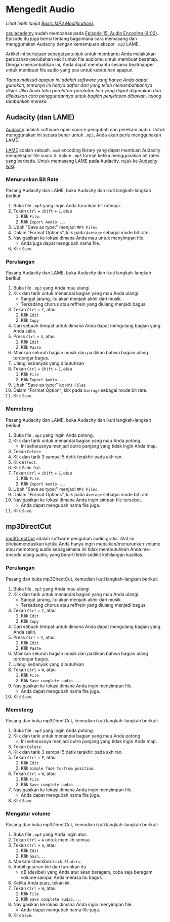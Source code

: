 # Mengedit Audio

_Lihat lebih lanjut [Basic MP3 Modifications](/wiki/Beatmap_Editor_Guides/Basic_MP3_Modifications)_

[osu!academy](/wiki/Announcements/osu!academy) sudah membahas pada [Episode 15: Audio Encoding (4:02)](http://www.youtube.com/watch?v=muu3HkG38kk).
Episode itu juga berisi tentang bagaimana cara memasang dan menggunakan Audacity dengan kemampuan ekspor `.mp3` LAME.

Artikel ini bertujuan sebagai petunjuk untuk membantu Anda melakukan perubahan-perubahan kecil untuk file audiomu untuk membuat beatmap.
Dengan menambahkan ini, Anda dapat membantu sesama beatmapper untuk membuat file audio yang pas untuk kebutuhan apapun.

_Tanpa maksud apapun ini adalah software yang hanya Anda dapat gunakan, tentunya ini hanya daftar dari yang telah menambahkannya disini._
_Jika Anda tahu peralatan-peralatan lain yang dapat digunakan dan dijelaskan cara penggunaannya untuk bagian penjelasan dibawah, tolong tambahkan mereka._

## Audacity (dan LAME)

[Audacity](http://audacity.sourceforge.net/download/) adalah software open source pengubah dan perekam audio.
Untuk menggunakan ini secara benar untuk `.mp3`, Anda akan perlu menggunakan LAME.

[LAME](http://lame.sourceforge.net/) adalah sebuah `.mp3` encoding library yang dapat membuat Audacity mengekspor file suara di dalam `.mp3` format ketika menggunakan bit rates yang berbeda.
Untuk memasang LAME pada Audacity, rujuk ke [Audacity wiki](http://wiki.audacityteam.org/index.php?title=Lame_Installation#Windows_Instructions).

### Menurunkan Bit Rate

Pasang Audacity dan LAME, buka Audacity dan ikuti langkah-langkah berikut:

1. Buka file `.mp3` yang ingin Anda turunkan bit ratenya.
2. Tekan `Ctrl` + `Shift` + `E`, atau
    1. Klik `File`.
    2. Klik `Export Audio...`.
3. Ubah "Save as type:" menjadi `MP3 Files`
4. Dalam "Format Options", klik pada `Average` sebagai mode bit rate.
5. Navigasikan ke lokasi dimana Anda mau untuk menyimpan file.
    - Anda juga dapat mengubah nama file.
6. Klik `Save`.

### Perulangan

Pasang Audacity dan LAME, buka Audacity dan ikuti langkah-langkah berikut:

1. Buka file `.mp3` yang Anda mau ulangi.
2. Klik dan tarik untuk menandai bagian yang mau Anda ulangi.
    - Sangat jarang, itu akan menjadi akhir dari musik.
    - Terkadang chorus atau reffrein yang diulang menjadi bagus.
3. Tekan `Ctrl` + `C`, atau
    1. Klik `Edit`
    2. Klik `Copy`
4. Cari sebuah tempat untuk dimana Anda dapat mengulang bagian yang Anda salin.
5. Press `Ctrl` + `V`, atau
    1. Klik `Edit`
    2. Klik `Paste`
6. Mainkan seluruh bagian musik dan pastikan bahwa bagian ulang terdengar bagus.
7. Ulangi sebanyak yang dibutuhkan
8. Tekan `Ctrl` + `Shift` + `E`, atau
    1. Klik `File`
    2. Klik `Export Audio...`.
9. Ubah "Save as type:" ke `MP3 Files`
10. Dalam "Format Option", klik pada `Average` sebagai mode bit rate.
11. Klik `Save`.

### Memotong

Pasang Audacity dan LAME, buka Audacity dan ikuti langkah-langkah berikut:

1. Buka file `.mp3` yang ingin Anda potong.
2. Klik dan tarik untuk menandai bagian yang mau Anda potong.
    - Ini seharusnya menjadi outro panjang yang tidak ingin Anda map.
3. Tekan `Delete`.
4. Klik dan tarik 3 sampai 5 detik terakhir pada akhiran.
5. Klik `Effect`.
6. Klik `Fade Out`.
7. Tekan `Ctrl` + `Shift` + `E`, atau
    1. Klik `File`.
    2. Klik `Export Audio...`.
8. Ubah "Save as type:" menjadi `MP3 Files`
9. Dalam "Format Options", klik pada `Average` sebagai mode bit rate.
10. Navigasikan ke lokasi dimana Anda ingin simpan file tersebut.
    - Anda dapat mengubah nama file juga.
11. Klik `Save`.

## mp3DirectCut

[mp3DirectCut](http://mpesch3.de1.cc/mp3dc.html) adalah software pengubah audio gratis.
Alat ini direkomendasikan ketika Anda hanya ingin menaikan/menurunkan volume atau memotong audio sebagaimana ini tidak membutuhkan Anda me-encode ulang audio, yang berarti lebih sedikit kehilangan kualitas.

### Perulangan

Pasang dan buka mp3DirectCut, kemudian ikuti langkah-langkah berikut:

1. Buka file `.mp3` yang Anda mau ulangi.
2. Klik dan tarik untuk menandai bagian yang mau Anda ulangi.
    - Sangat jarang, itu akan menjadi akhir dari musik.
    - Terkadang chorus atau reffrein yang diulang menjadi bagus.
3. Tekan `Ctrl` + `C`, atau
    1. Klik `Edit`
    2. Klik `Copy`
4. Cari sebuah tempat untuk dimana Anda dapat mengulang bagian yang Anda salin.
5. Press `Ctrl` + `V`, atau
    1. Klik `Edit`
    2. Klik `Paste`
6. Mainkan seluruh bagian musik dan pastikan bahwa bagian ulang terdengar bagus.
7. Ulangi sebanyak yang dibutuhkan
8. Tekan `Ctrl` + `W`, atau
    1. Klik `File`
    2. Klik `Save complete audio...`.
9. Navigasikan ke lokasi dimana Anda ingin menyimpan file.
    - Anda dapat mengubah nama file juga.
10. Klik `Save`.

### Memotong

Pasang dan buka mp3DirectCut, kemudian ikuti langkah-langkah berikut:

1. Buka file `.mp3` yang ingin Anda potong.
2. Klik dan tarik untuk menandai bagian yang mau Anda potong.
    - Ini seharusnya menjadi outro panjang yang tidak ingin Anda map.
3. Tekan `Delete`.
4. Klik dan tarik 3 sampai 5 detik terakhir pada akhiran.
5. Tekan `Ctrl` + `F`, atau
    1. Klik `Edit`
    2. Klik `Simple fade to/from position`.
6. Tekan `Ctrl` + `W`, atau
    1. Klik `File`
    2. Klik `Save complete audio...`.
7. Navigasikan ke lokasi dimana Anda ingin menyimpan file.
    - Anda dapat mengubah nama file juga.
8. Klik `Save`.

### Mengatur volume

Pasang dan buka mp3DirectCut, kemudian ikuti langkah-langkah berikut:

1. Buka file `.mp3` yang Anda ingin atur.
2. Tekan `Ctrl` + `A` untuk memilih semua.
3. Tekan `Ctrl` + `G`, atau
    1. Klik `Edit`
    2. Klik `Gain...`
4. Markahi checkbox `Lock Sliders`.
5. Ambil geseran kiri dan turunkan itu.
    - dB (desibel) yang Anda atur akan beragam, coba saja beragam volume sampai Anda merasa itu bagus.
6. Ketika Anda puas, tekan `OK`.
7. Tekan `Ctrl` + `W`, atau
    1. Klik `File`
    2. Klik `Save complete audio...`.
8. Navigasikan ke lokasi dimana Anda ingin menyimpan file.
    - Anda dapat mengubah nama file juga.
9. Klik `Save`.
